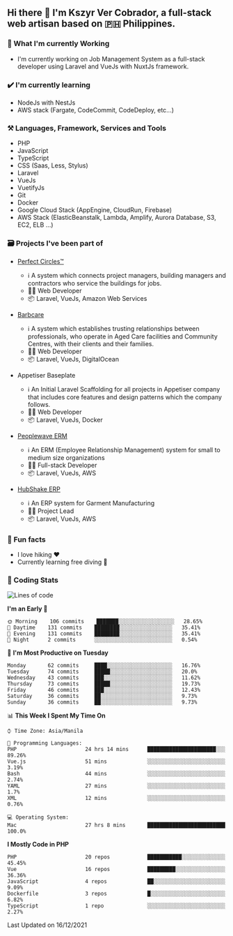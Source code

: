 ## Hi there 👋 I'm Kszyr Ver Cobrador, a full-stack web artisan based on 🇵🇭 Philippines.

### 🚀 What I'm currently Working

- I'm currently working on Job Management System as a full-stack developer using Laravel and VueJs with NuxtJs framework.

### ✔️ I'm currently learning

- NodeJs with NestJs
- AWS stack (Fargate, CodeCommit, CodeDeploy, etc...)

### ⚒️ Languages, Framework, Services and Tools
- PHP
- JavaScript
- TypeScript
- CSS (Saas, Less, Stylus)
- Laravel
- VueJs
- VuetifyJs
- Git
- Docker
- Google Cloud Stack (AppEngine, CloudRun, Firebase)
- AWS Stack (ElasticBeanstalk, Lambda, Amplify, Aurora Database, S3, EC2, ELB ...)


### 🗃 Projects I've been part of

- <a href="https://perfectcircles.com.au/" target="_blank">Perfect Circles™</a>

  - ℹ️ A system which connects project managers, building managers and contractors who service the buildings for jobs.
  - 👨‍💻 Web Developer
  - 📦 Laravel, VueJs, Amazon Web Services

- <a href="https://appetiser.com.au/portfolio/barbcare" target="_blank">Barbcare</a>

  - ℹ️ A system which establishes trusting relationships between professionals, who operate in Aged Care facilities and Community Centres, with their clients and their families.
  - 👨‍💻 Web Developer
  - 📦 Laravel, VueJs, DigitalOcean

- Appetiser Baseplate

  - ℹ️ An Initial Laravel Scaffolding for all projects in Appetiser company that includes core features and design patterns which the company follows.
  - 👨‍💻 Web Developer
  - 📦 Laravel, VueJs, Docker

- <a href="https://peoplewave.co" target="_blank">Peoplewave ERM</a>

  - ℹ️ An ERM (Employee Relationship Management) system for small to medium size organizations
  - 👨‍💻 Full-stack Developer
  - 📦 Laravel, VueJs, AWS

- <a href="https://www.posbang.com/garment-erp" target="_blank">HubShake ERP</a>

  - ℹ️ An ERP system for Garment Manufacturing
  - 👨‍💻 Project Lead
  - 📦 Laravel, VueJs, AWS

### 🌴 Fun facts

- I love hiking ❤️
- Currently learning free diving 🥽

### 🌟 Coding Stats

<!-- WakaTime Stats -->

<!--START_SECTION:waka-->
![Lines of code](https://img.shields.io/badge/From%20Hello%20World%20I%27ve%20Written-412%20Thousand%20lines%20of%20code-blue)

**I'm an Early 🐤** 

```text
🌞 Morning    106 commits    ███████░░░░░░░░░░░░░░░░░░   28.65% 
🌆 Daytime    131 commits    ████████░░░░░░░░░░░░░░░░░   35.41% 
🌃 Evening    131 commits    ████████░░░░░░░░░░░░░░░░░   35.41% 
🌙 Night      2 commits      ░░░░░░░░░░░░░░░░░░░░░░░░░   0.54%

```
📅 **I'm Most Productive on Tuesday** 

```text
Monday       62 commits     ████░░░░░░░░░░░░░░░░░░░░░   16.76% 
Tuesday      74 commits     █████░░░░░░░░░░░░░░░░░░░░   20.0% 
Wednesday    43 commits     ███░░░░░░░░░░░░░░░░░░░░░░   11.62% 
Thursday     73 commits     █████░░░░░░░░░░░░░░░░░░░░   19.73% 
Friday       46 commits     ███░░░░░░░░░░░░░░░░░░░░░░   12.43% 
Saturday     36 commits     ██░░░░░░░░░░░░░░░░░░░░░░░   9.73% 
Sunday       36 commits     ██░░░░░░░░░░░░░░░░░░░░░░░   9.73%

```


📊 **This Week I Spent My Time On** 

```text
⌚︎ Time Zone: Asia/Manila

💬 Programming Languages: 
PHP                      24 hrs 14 mins      ██████████████████████░░░   89.26% 
Vue.js                   51 mins             ░░░░░░░░░░░░░░░░░░░░░░░░░   3.19% 
Bash                     44 mins             ░░░░░░░░░░░░░░░░░░░░░░░░░   2.74% 
YAML                     27 mins             ░░░░░░░░░░░░░░░░░░░░░░░░░   1.7% 
XML                      12 mins             ░░░░░░░░░░░░░░░░░░░░░░░░░   0.76%

💻 Operating System: 
Mac                      27 hrs 8 mins       █████████████████████████   100.0%

```

**I Mostly Code in PHP** 

```text
PHP                      20 repos            ███████████░░░░░░░░░░░░░░   45.45% 
Vue                      16 repos            █████████░░░░░░░░░░░░░░░░   36.36% 
JavaScript               4 repos             ██░░░░░░░░░░░░░░░░░░░░░░░   9.09% 
Dockerfile               3 repos             █░░░░░░░░░░░░░░░░░░░░░░░░   6.82% 
TypeScript               1 repo              ░░░░░░░░░░░░░░░░░░░░░░░░░   2.27%

```



 Last Updated on 16/12/2021
<!--END_SECTION:waka-->
